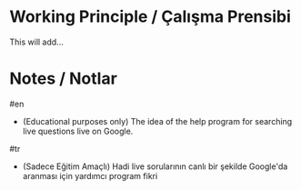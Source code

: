 # Working Principle / Çalışma Prensibi 
This will add...

# Notes / Notlar
#en
* (Educational purposes only) The idea of the help program for searching live questions live on Google.

#tr
* (Sadece Eğitim Amaçlı) Hadi live sorularının canlı bir şekilde Google'da aranması için yardımcı program fikri
